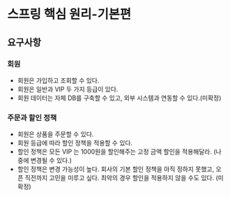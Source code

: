 # 스프링 핵심 원리-기본편

## 요구사항
### 회원
* 회원은 가입하고 조회할 수 있다.
* 회원은 일반과 VIP 두 가지 등급이 있다.
* 회원 데이터는 자체 DB를 구축할 수 있고, 외부 시스템과 연동할 수 있다.(미확정)

### 주문과 할인 정책
* 회원은 상품을 주문할 수 있다.
* 회원 등급에 따라 할인 정책을 적용할 수 있다.
* 할인 정책은 모든 VIP 는 1000원을 할인해주는 고정 금액 할인을 적용해달라. (나중에 변경될 수 있다.)
* 할인 정책은 변경 가능성이 높다. 회사의 기본 할인 정책을 아직 정하지 못했고, 오픈 직전까지 고민을 미루고 싶다. 최악의 경우 할인을 적용하지 않을 수도 있다. (미확정)